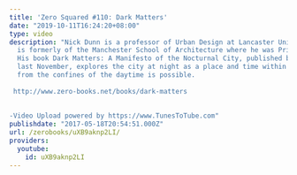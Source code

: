 ```yaml
---
title: 'Zero Squared #110: Dark Matters'
date: "2019-10-11T16:24:20+08:00"
type: video
description: "Nick Dunn is a professor of Urban Design at Lancaster University. He
  is formerly of the Manchester School of Architecture where he was Principal Lecturer.
  His book Dark Matters: A Manifesto of the Nocturnal City, published by Zero Books
  last November, explores the city at night as a place and time within which escape
  from the confines of the daytime is possible.  http://www.zero-books.net/books/dark-matters
   -Video Upload powered by https://www.TunesToTube.com"
publishdate: "2017-05-18T20:54:51.000Z"
url: /zerobooks/uXB9aknp2LI/
providers:
  youtube:
    id: uXB9aknp2LI
---
```

